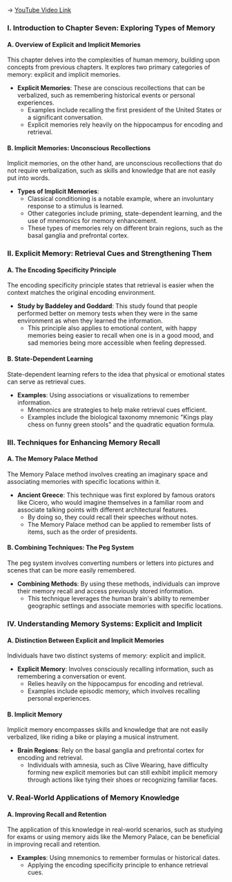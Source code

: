 -> [YouTube Video Link](https://www.youtube.com/watch?v=W_5XUw2KmLw&list=PLWoagukcejEy1E5u7RGR8ziBlmDfK7wlp&index=7&pp=iAQB)

### I. Introduction to Chapter Seven: Exploring Types of Memory
#### A. Overview of Explicit and Implicit Memories

This chapter delves into the complexities of human memory, building upon concepts from previous chapters. It explores two primary categories of memory: explicit and implicit memories.

- **Explicit Memories**: These are conscious recollections that can be verbalized, such as remembering historical events or personal experiences.
  - Examples include recalling the first president of the United States or a significant conversation.
  - Explicit memories rely heavily on the hippocampus for encoding and retrieval.

#### B. Implicit Memories: Unconscious Recollections

Implicit memories, on the other hand, are unconscious recollections that do not require verbalization, such as skills and knowledge that are not easily put into words.

- **Types of Implicit Memories**:
  - Classical conditioning is a notable example, where an involuntary response to a stimulus is learned.
  - Other categories include priming, state-dependent learning, and the use of mnemonics for memory enhancement.
  - These types of memories rely on different brain regions, such as the basal ganglia and prefrontal cortex.

### II. Explicit Memory: Retrieval Cues and Strengthening Them
#### A. The Encoding Specificity Principle

The encoding specificity principle states that retrieval is easier when the context matches the original encoding environment.

- **Study by Baddeley and Goddard**: This study found that people performed better on memory tests when they were in the same environment as when they learned the information.
  - This principle also applies to emotional content, with happy memories being easier to recall when one is in a good mood, and sad memories being more accessible when feeling depressed.

#### B. State-Dependent Learning

State-dependent learning refers to the idea that physical or emotional states can serve as retrieval cues.

- **Examples**: Using associations or visualizations to remember information.
  - Mnemonics are strategies to help make retrieval cues efficient.
  - Examples include the biological taxonomy mnemonic "Kings play chess on funny green stools" and the quadratic equation formula.

### III. Techniques for Enhancing Memory Recall
#### A. The Memory Palace Method

The Memory Palace method involves creating an imaginary space and associating memories with specific locations within it.

- **Ancient Greece**: This technique was first explored by famous orators like Cicero, who would imagine themselves in a familiar room and associate talking points with different architectural features.
  - By doing so, they could recall their speeches without notes.
  - The Memory Palace method can be applied to remember lists of items, such as the order of presidents.

#### B. Combining Techniques: The Peg System

The peg system involves converting numbers or letters into pictures and scenes that can be more easily remembered.

- **Combining Methods**: By using these methods, individuals can improve their memory recall and access previously stored information.
  - This technique leverages the human brain's ability to remember geographic settings and associate memories with specific locations.

### IV. Understanding Memory Systems: Explicit and Implicit
#### A. Distinction Between Explicit and Implicit Memories

Individuals have two distinct systems of memory: explicit and implicit.

- **Explicit Memory**: Involves consciously recalling information, such as remembering a conversation or event.
  - Relies heavily on the hippocampus for encoding and retrieval.
  - Examples include episodic memory, which involves recalling personal experiences.

#### B. Implicit Memory

Implicit memory encompasses skills and knowledge that are not easily verbalized, like riding a bike or playing a musical instrument.

- **Brain Regions**: Rely on the basal ganglia and prefrontal cortex for encoding and retrieval.
  - Individuals with amnesia, such as Clive Wearing, have difficulty forming new explicit memories but can still exhibit implicit memory through actions like tying their shoes or recognizing familiar faces.

### V. Real-World Applications of Memory Knowledge
#### A. Improving Recall and Retention

The application of this knowledge in real-world scenarios, such as studying for exams or using memory aids like the Memory Palace, can be beneficial in improving recall and retention.

- **Examples**: Using mnemonics to remember formulas or historical dates.
  - Applying the encoding specificity principle to enhance retrieval cues.